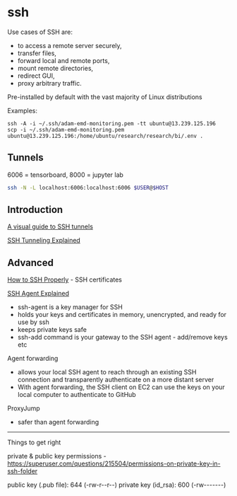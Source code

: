 # ssh

Use cases of SSH are:

- to access a remote server securely, 
- transfer files, 
- forward local and remote ports, 
- mount remote directories, 
- redirect GUI, 
- proxy arbitrary traffic.

Pre-installed by default with the vast majority of Linux distributions

Examples:

```
ssh -A -i ~/.ssh/adam-emd-monitoring.pem -tt ubuntu@13.239.125.196
scp -i ~/.ssh/adam-emd-monitoring.pem ubuntu@13.239.125.196:/home/ubuntu/research/research/bi/.env .
```

## Tunnels

6006 = tensorboard, 8000 = jupyter lab

```sh
ssh -N -L localhost:6006:localhost:6006 $USER@$HOST
```

## Introduction

[A visual guide to SSH tunnels](https://robotmoon.com/ssh-tunnels/)

[SSH Tunneling Explained](https://goteleport.com/blog/ssh-tunneling-explained/)


## Advanced

[How to SSH Properly](https://goteleport.com/blog/how-to-ssh-properly/) - SSH certificates

[SSH Agent Explained](https://smallstep.com/blog/ssh-agent-explained/)

- ssh-agent is a key manager for SSH
- holds your keys and certificates in memory, unencrypted, and ready for use by ssh
- keeps private keys safe
- ssh-add command is your gateway to the SSH agent - add/remove keys etc

Agent forwarding

- allows your local SSH agent to reach through an existing SSH connection and transparently authenticate on a more distant server
- With agent forwarding, the SSH client on EC2 can use the keys on your local computer to authenticate to GitHub

ProxyJump
- safer than agent forwarding

---

Things to get right

private & public key permissions - https://superuser.com/questions/215504/permissions-on-private-key-in-ssh-folder

public key (.pub file): 644 (-rw-r--r--)
private key (id_rsa): 600 (-rw-------)
